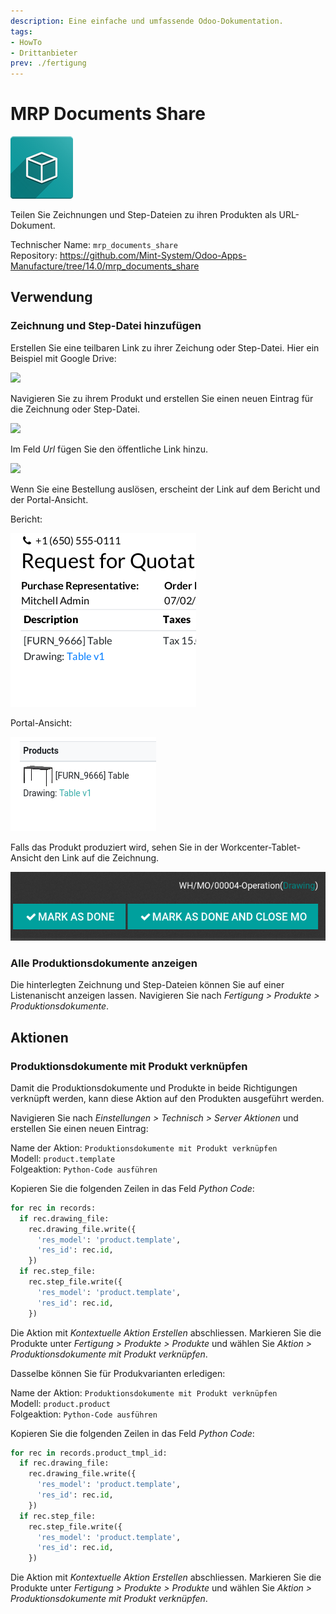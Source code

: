 ```yaml
---
description: Eine einfache und umfassende Odoo-Dokumentation.
tags:
- HowTo
- Drittanbieter
prev: ./fertigung
---
```

# MRP Documents Share
![icon_oms_box](assets/icon_oms_box.png)

Teilen Sie Zeichnungen und Step-Dateien zu ihren Produkten als URL-Dokument.

Technischer Name: `mrp_documents_share`\
Repository: <https://github.com/Mint-System/Odoo-Apps-Manufacture/tree/14.0/mrp_documents_share>

## Verwendung

### Zeichnung und Step-Datei hinzufügen

Erstellen Sie eine teilbaren Link zu ihrer Zeichung oder Step-Datei. Hier ein Beispiel mit Google Drive:

![](assets/Google%20Drive%20öffentlicher%20Link.png)

Navigieren Sie zu ihrem Produkt und erstellen Sie einen neuen Eintrag für die Zeichnung oder Step-Datei.

![](assets/MRP%20Documents%20Share%20Zeichnung%20hinzufügen.png)

Im Feld *Url* fügen Sie den öffentliche Link hinzu.

![](assets/MRP%20Documents%20Share%20Url%20hinzufügen.png)

Wenn Sie eine Bestellung auslösen, erscheint der Link auf dem Bericht und der Portal-Ansicht.

Bericht:

![](assets/MRP%20Documents%20Share%20Bestellung.png)

Portal-Ansicht:

![](assets/MRP%20Documents%20Share%20Portal%20Ansicht.png)

Falls das Produkt produziert wird, sehen Sie in der Workcenter-Tablet-Ansicht den Link auf die Zeichnung.

![](assets/MRP%20Documents%20Share%20Operation%20Drawing%20Link.png)

### Alle Produktionsdokumente anzeigen

Die hinterlegten Zeichnung und Step-Dateien können Sie auf einer Listenanischt anzeigen lassen. Navigieren Sie nach *Fertigung > Produkte > Produktionsdokumente*.

## Aktionen

### Produktionsdokumente mit Produkt verknüpfen

Damit die Produktionsdokumente und Produkte in beide Richtigungen verknüpft werden, kann diese Aktion auf den Produkten ausgeführt werden.

Navigieren Sie nach *Einstellungen > Technisch > Server Aktionen* und erstellen Sie einen neuen Eintrag:

Name der Aktion: `Produktionsdokumente mit Produkt verknüpfen`\
Modell: `product.template`\
Folgeaktion: `Python-Code ausführen`

Kopieren Sie die folgenden Zeilen in das Feld *Python Code*:

```python
for rec in records:
  if rec.drawing_file:
    rec.drawing_file.write({
      'res_model': 'product.template',
      'res_id': rec.id,
    })
  if rec.step_file:
    rec.step_file.write({
      'res_model': 'product.template',
      'res_id': rec.id,
    })
```

Die Aktion mit *Kontextuelle Aktion Erstellen* abschliessen. Markieren Sie die Produkte unter *Fertigung > Produkte > Produkte* und wählen Sie *Aktion > Produktionsdokumente mit Produkt verknüpfen*.

Dasselbe können Sie für Produkvarianten erledigen:

Name der Aktion: `Produktionsdokumente mit Produkt verknüpfen`\
Modell: `product.product`\
Folgeaktion: `Python-Code ausführen`

Kopieren Sie die folgenden Zeilen in das Feld *Python Code*:

```python
for rec in records.product_tmpl_id:
  if rec.drawing_file:
    rec.drawing_file.write({
      'res_model': 'product.template',
      'res_id': rec.id,
    })
  if rec.step_file:
    rec.step_file.write({
      'res_model': 'product.template',
      'res_id': rec.id,
    })
```

Die Aktion mit *Kontextuelle Aktion Erstellen* abschliessen. Markieren Sie die Produkte unter *Fertigung > Produkte > Produkte* und wählen Sie *Aktion > Produktionsdokumente mit Produkt verknüpfen*.
